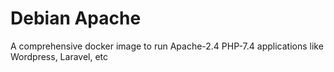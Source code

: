 # Debian Apache

A comprehensive docker image to run Apache-2.4 PHP-7.4 applications like Wordpress, Laravel, etc